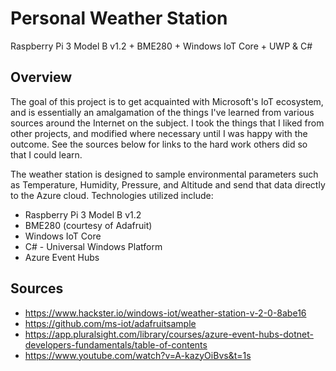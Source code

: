 # Personal Weather Station
Raspberry Pi 3 Model B v1.2 + BME280 + Windows IoT Core + UWP &amp; C#

## Overview
The goal of this project is to get acquainted with Microsoft's IoT ecosystem, and is essentially an amalgamation of the things I've learned from various sources around the Internet on the subject. I took the things that I liked from other projects, and modified where necessary until I was happy with the outcome. See the sources below for links to the hard work others did so that I could learn. 

The weather station is designed to sample environmental parameters such as Temperature, Humidity, Pressure, and Altitude and send that data directly to the Azure cloud. Technologies utilized include:
* Raspberry Pi 3 Model B v1.2
* BME280 (courtesy of Adafruit)
* Windows IoT Core
* C# - Universal Windows Platform
* Azure Event Hubs

## Sources
* https://www.hackster.io/windows-iot/weather-station-v-2-0-8abe16
* https://github.com/ms-iot/adafruitsample
* https://app.pluralsight.com/library/courses/azure-event-hubs-dotnet-developers-fundamentals/table-of-contents
* https://www.youtube.com/watch?v=A-kazyOiBvs&t=1s
